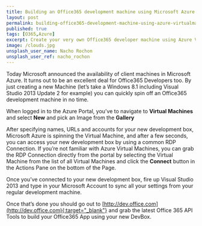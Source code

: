 ```yaml
---
title: Building an Office365 development machine using Microsoft Azure VirtualMachines in no time
layout: post
permalink: building-office365-development-machine-using-azure-virtualmachines
published: true
tags: [O365,Azure]
excerpt: Create your very own Office365 developer machine using Azure Virtual Machines
image: /clouds.jpg
unsplash_user_name: Nacho Rochon
unsplash_user_ref: nacho_rochon
---
```


Today Microsoft announced the availability of client machines in Microsoft Azure. It turns out to be an excellent deal for Office365 Developers too. By just creating a new Machine (let’s take a Windows 8.1 including Visual Studio 2013 Update 2 for example) you can quickly spin off an Office365 development machine in no time.

When logged in to the Azure Portal, you’ve to navigate to **Virtual Machines** and select **New** and pick an Image from the **Gallery**

After specifying names, URLs and accounts for your new development box, Microsoft Azure is spinning the Virtual Machine, and after a few seconds, you can access your new development box by using a common RDP Connection. If you’re not familiar with Azure Virtual Machines, you can grab the RDP Connection directly from the portal by selecting the Virtual Machine from the list of all Virtual Machines and click the **Connect** button in the Actions Pane on the bottom of the Page.

Once you’ve connected to your new development box, fire up Visual Studio 2013 and type in your Microsoft Account to sync all your settings from your regular development machine.

Once that’s done you should go out to [http://dev.office.com](http://dev.office.com){:target="_blank"} and grab the latest Office 365 API Tools to build your Office365 App using your new DevBox.


